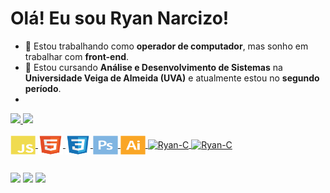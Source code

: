 <h1>Olá!  Eu sou <b>Ryan Narcizo!</b></h1>

- 🔭 Estou trabalhando como <b>operador de computador</b>, mas sonho em trabalhar com <b>front-end</b>.
- 🌱 Estou cursando <b>Análise e Desenvolvimento de Sistemas</b> na <b>Universidade Veiga de Almeida (UVA)</b> e atualmente estou no <b>segundo período</b>.
- 
 <div>
  <a href="https://github.com/RyanNarcizo">
  <img height="150em" src="https://github-readme-stats.vercel.app/api?username=RyanNarcizo&show_icons=true&theme=midnight-purple&include_all_commits=true&count_private=true"/>  
  <img height="120em" src="https://github-readme-stats.vercel.app/api/top-langs/?username=RyanNarcizo&layout=compact&langs_count=7&theme=midnight-purple"/>
</div>

  <div style="display: inline_block"><br>
  <img align="center" alt="Ryan-Js" height="30" width="40" src="https://raw.githubusercontent.com/devicons/devicon/master/icons/javascript/javascript-plain.svg">
  <img align="center" alt="Ryan-HTML" height="30" width="40" src="https://raw.githubusercontent.com/devicons/devicon/master/icons/html5/html5-original.svg">
  <img align="center" alt="Ryan-CSS" height="30" width="40" src="https://raw.githubusercontent.com/devicons/devicon/master/icons/css3/css3-original.svg">
  <img align="center" alt="Ryan-C" height="30" width="40" src="https://raw.githubusercontent.com/devicons/devicon/00f02ef57fb7601fd1ddcc2fe6fe670fef3ae3e4/icons/photoshop/photoshop-plain.svg">
  <img align="center" alt="Ryan-C" height="30" width="40" src="https://raw.githubusercontent.com/devicons/devicon/00f02ef57fb7601fd1ddcc2fe6fe670fef3ae3e4/icons/illustrator/illustrator-plain.svg">
  <img align="center" alt="Ryan-C" height="30" width="40" src="https://user-images.githubusercontent.com/86173894/129485210-7dd1c4cc-9b46-42bf-ac2b-d4205cc21c4b.png">
  <img align="center" alt="Ryan-C" height="30" width="40" src="https://user-images.githubusercontent.com/86173894/129485239-2afea940-ca42-43e5-8719-507bd8fe5dcc.png">
   
</div>
  
##
  
<div> 
  <a href="https://www.instagram.com/ryan.narcizo/" target="_blank"><img src="https://img.shields.io/badge/-Instagram-%23E4405F?style=for-the-badge&logo=instagram&logoColor=white" target="_blank"></a>
  <a href = "mailto:narcizo.h2@gmail.com"><img src="https://img.shields.io/badge/-Gmail-%23333?style=for-the-badge&logo=gmail&logoColor=white" target="_blank"></a>
  <a href="https://www.linkedin.com/in/ryan-narcizo-14896460/" target="_blank"><img src="https://img.shields.io/badge/-LinkedIn-%230077B5?style=for-the-badge&logo=linkedin&logoColor=white" target="_blank"></a> 
 
 
 
</div>
